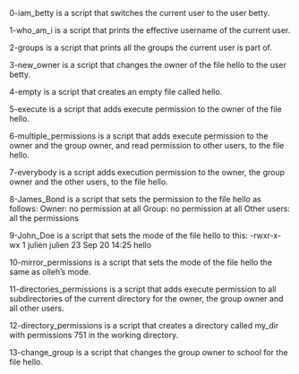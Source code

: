 0-iam_betty is a script that switches the current user to the user betty.

1-who_am_i is a script that prints the effective username of the current user.

2-groups is a script that prints all the groups the current user is part of.

3-new_owner is a script that changes the owner of the file hello to the user betty.

4-empty is a script that creates an empty file called hello.

5-execute is a script that adds execute permission to the owner of the file hello.

6-multiple_permissions is a script that adds execute permission to the owner and the group owner, and read permission to other users, to the file hello.

7-everybody is a script adds execution permission to the owner, the group owner and the other users, to the file hello.

8-James_Bond is a script that sets the permission to the file hello as follows:
Owner: no permission at all
Group: no permission at all
Other users: all the permissions 

9-John_Doe is a script that sets the mode of the file hello to this:
-rwxr-x-wx 1 julien julien 23 Sep 20 14:25 hello

10-mirror_permissions is a script that sets the mode of the file hello the same as olleh’s mode.

11-directories_permissions is a script that adds execute permission to all subdirectories of the current directory for the owner, the group owner and all other users.

12-directory_permissions is a script that creates a directory called my_dir with permissions 751 in the working directory.

13-change_group is a script that changes the group owner to school for the file hello.
